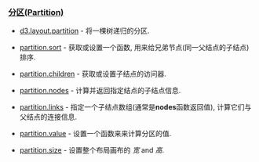 ### [](https://github.com/mbostock/d3/wiki/Api%E5%8F%82%E8%80%83#%E5%88%86%E5%8C%BApartition)[分区(Partition)](https://github.com/mbostock/d3/wiki/Partition-Layout)

*   [d3.layout.partition](https://github.com/mbostock/d3/wiki/Partition-Layout#wiki-partition)&nbsp;- 将一棵树递归的分区.

*   [partition.sort](https://github.com/mbostock/d3/wiki/Partition-Layout#wiki-sort)&nbsp;- 获取或设置一个函数, 用来给兄弟节点(同一父结点的子结点)排序.

*   [partition.children](https://github.com/mbostock/d3/wiki/Partition-Layout#wiki-children)&nbsp;- 获取或设置子结点的访问器.

*   [partition.nodes](https://github.com/mbostock/d3/wiki/Partition-Layout#wiki-nodes)&nbsp;- 计算并返回指定结点的子结点信息.

*   [partition.links](https://github.com/mbostock/d3/wiki/Partition-Layout#wiki-links)&nbsp;- 指定一个子结点数组(通常是**nodes**函数返回值), 计算它们与父结点的连接信息.

*   [partition.value](https://github.com/mbostock/d3/wiki/Partition-Layout#wiki-value)&nbsp;- 设置一个函数来来计算分区的值.

*   [partition.size](https://github.com/mbostock/d3/wiki/Partition-Layout#wiki-size)&nbsp;- 设置整个布局画布的&nbsp;_宽_&nbsp;and&nbsp;_高_.